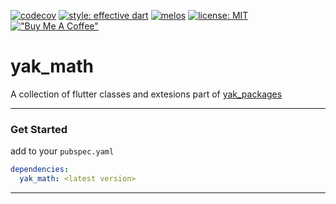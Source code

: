 [![codecov](https://codecov.io/gh/iapicca/yak_packages/branch/master/graph/badge.svg?token=KVHDWICFU0)](https://codecov.io/gh/iapicca/yak_packages)
[![style: effective dart](https://img.shields.io/badge/style-effective_dart-40c4ff.svg)](https://pub.dev/packages/effective_dart)
[![melos](https://img.shields.io/badge/maintained%20with-melos-f700ff.svg)](https://github.com/invertase/melos)
[![license: MIT](https://img.shields.io/badge/license-MIT-blue.svg)](https://opensource.org/licenses/MIT)
[!["Buy Me A Coffee"](https://cdn.buymeacoffee.com/buttons/default-orange.png)](https://www.buymeacoffee.com/yakforward)

# yak_math

A collection of flutter classes and extesions part of [yak_packages](https://github.com/iapicca/yak_packages)

---

### Get Started

add to your `pubspec.yaml`

```yaml
dependencies: 
  yak_math: <latest version>
```

---
